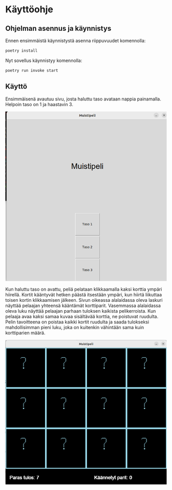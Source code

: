 # Käyttöohje

## Ohjelman asennus ja käynnistys

Ennen ensimmäistä käynnistystä asenna riippuvuudet komennolla:

```bash
poetry install
```

Nyt sovellus käynnistyy komennolla:

```bash
poetry run invoke start
```

## Käyttö

Ensimmäisenä avautuu sivu, josta haluttu taso avataan nappia painamalla. Helpoin taso on 1 ja haastavin 3. 

![Interface](../dokumentaatio/kuvat/interface.png)

Kun haluttu taso on avattu, peliä pelataan klikkaamalla kaksi korttia ympäri hiirellä. Kortit kääntyvät hetken päästä itsestään ympäri, kun hiirtä liikuttaa toisen kortin klikkaamisen jälkeen. Sivun oikeassa alalaidassa oleva laskuri näyttää pelaajan yhteensä kääntämät korttiparit. Vasemmassa alalaidassa oleva luku näyttää pelaajan parhaan tuloksen kaikista pelikerroista. Kun pelaaja avaa kaksi samaa kuvaa sisältävää korttia, ne poistuvat ruudulta. Pelin tavoitteena on poistaa kaikki kortit ruudulta ja saada tulokseksi mahdollisimman pieni luku, joka on kuitenkin vähintään sama kuin korttiparien määrä. 

![Game](../dokumentaatio/kuvat/game.png)